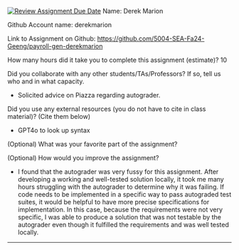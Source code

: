 [![Review Assignment Due Date](https://classroom.github.com/assets/deadline-readme-button-22041afd0340ce965d47ae6ef1cefeee28c7c493a6346c4f15d667ab976d596c.svg)](https://classroom.github.com/a/0MNG42B5)
Name: Derek Marion

Github Account name: derekmarion

Link to Assignment on Github: https://github.com/5004-SEA-Fa24-Geeng/payroll-gen-derekmarion

How many hours did it take you to complete this assignment (estimate)?
10

Did you collaborate with any other students/TAs/Professors? If so, tell us who and in what
capacity.

* Solicited advice on Piazza regarding autograder.
  
Did you use any external resources (you do not have to cite in class material)? (Cite them below)

* GPT4o to look up syntax


(Optional) What was your favorite part of the assignment?


(Optional) How would you improve the assignment?

* I found that the autograder was very fussy for this assignment. After developing a working and well-tested solution locally, it took me many hours struggling with the autograder to determine why it was failing. If code needs to be implemented in a specific way to pass autograded test suites, it would be helpful to have more precise specifications for implementation. In this case, because the requirements were not very specific, I was able to produce a solution that was not testable by the autograder even though it fulfilled the requirements and was well tested locally.

---
